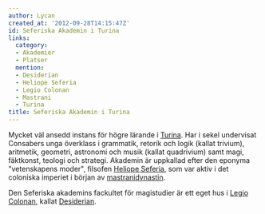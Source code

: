 ```yaml
---
author: Lycan
created_at: '2012-09-28T14:15:47Z'
id: Seferiska Akademin i Turina
links:
  category:
  - Akademier
  - Platser
  mention:
  - Desiderian
  - Heliope Seferia
  - Legio Colonan
  - Mastrani
  - Turina
title: Seferiska Akademin i Turina
---
```


Mycket väl ansedd instans för högre lärande i [Turina]. Har i sekel undervisat Consabers unga
överklass i grammatik, retorik och logik (kallat trivium), aritmetik, geometri, astronomi och musik
(kallat quadrivium) samt magi, fäktkonst, teologi och strategi. Akademin är uppkallad efter den
eponyma "vetenskapens moder", filsofen [Heliope Seferia], som var aktiv i det coloniska imperiet i
början av [mastranidynastin].

Den Seferiska akademins fackultet för magistudier är ett eget hus i [Legio Colonan], kallat
[Desiderian].

  [Turina]: Turina
  [Heliope Seferia]: Heliope_Seferia
  [mastranidynastin]: Mastrani
  [Legio Colonan]: Legio_Colonan
  [Desiderian]: Desiderian